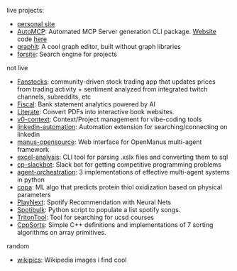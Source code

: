 live projects:
- [personal site](https://github.com/alexhamidi/alexhamidi.github.io)
- [AutoMCP](https://github.com/automcp-app/automcp): Automated MCP Server generation CLI package. [Website](https://automcp.app/) code [here](https://github.com/automcp-app/automcp-frontend)
- [graphit](https://github.com/alexhamidi/graphit): A cool graph editor, built without graph libraries
- [forsite](https://tryforsite.com/): Search engine for projects

not live
- [Fanstocks](https://github.com/alexhamidi/fanstocks): community-driven stock trading app that updates prices from trading activity + sentiment analyzed from integrated twitch channels, subreddits, etc
- [Fiscal](https://github.com/alexhamidi/fiscal): Bank statement analytics powered by AI
- [Literate](https://github.com/alexhamidi/literate): Convert PDFs into interactive book websites.
- [v0-context](https://github.com/alexhamidi/v0context): Context/Project management for vibe-coding tools
- [linkedin-automation](https://github.com/alexhamidi/linkedin-automation): Automation extension for searching/connecting on linkedin
- [manus-opensource](https://github.com/alexhamidi/manus-opensource): Web interface for OpenManus multi-agent framework
- [excel-analysis](https://github.com/alexhamidi/excel-analysis): CLI tool for parsing .xslx files and converting them to sql
- [cp-slackbot](https://github.com/alexhamidi/cp-slackbot): Slack bot for getting competitive programming problems
- [agent-orchestration](https://github.com/alexhamidi/agent-orchestration): 3 implementations of effective multi-agent systems in python
- [copa](https://github.com/alexhamidi/copa): ML algo that predicts protein thiol oxidization based on physical parameters
- [PlayNext](https://github.com/alexhamidi/PlayNext): Spotify Recommendation with Neural Nets
- [Spotibulk](https://github.com/alexhamidi/Spotibulk): Python script to populate a list spotify songs.
- [TritonTool](https://github.com/alexhamidi/TritonTool): Tool for searching for ucsd courses
- [CppSorts](https://github.com/alexhamidi/CppSorts): Simple C++ definitions and implementations of 7 sorting algorithms on array primitives.
  
random
- [wikipics](https://github.com/alexhamidi/WikiPics): Wikipedia images i find cool
